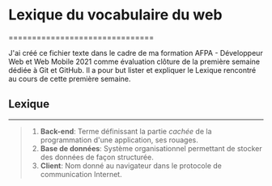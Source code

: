 # Lexique du vocabulaire du web

===============================

J'ai créé ce fichier texte dans le cadre de ma formation AFPA - Développeur Web et Web Mobile 2021 comme évaluation clôture de la première semaine dédiée à Git et GitHub.
Il a pour but lister et expliquer le Lexique rencontré au cours de cette première semaine.

## Lexique

----------

> 1. **Back-end**: Terme définissant la partie *cachée* de la programmation d'une application, ses rouages.
> 2. **Base de données**: Système organisationnel permettant de stocker des données de façon structurée.
> 3. **Client**: Nom donné au navigateur dans le protocole de communication Internet.
